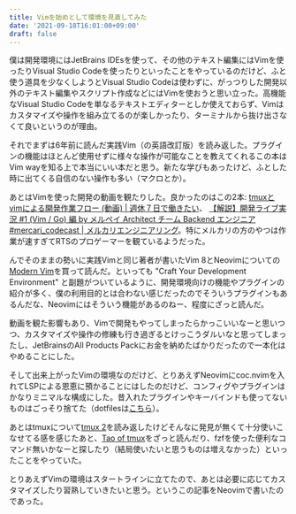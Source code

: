 ```yaml
---
title: Vimを始めとして環境を見直してみた
date: '2021-09-18T16:01:00+09:00'
draft: false
---
```


僕は開発環境にはJetBrains IDEsを使って、その他のテキスト編集にはVimを使ったりVisual Studio Codeを使ったりといったことをやっているのだけど、ふと使う道具を少なくしようとVisual Studio Codeは使わずに、がっつりした開発以外のテキスト編集やスクリプト作成などにはVimを使おうと思い立った。高機能なVisual Studio Codeを単なるテキストエディターとしか使えておらず、Vimはカスタマイズや操作を組み立てるのが楽しかったり、ターミナルから抜け出さなくて良いというのが理由。

それでまずは6年前に読んだ実践Vim（の英語改訂版）を読み返した。プラグインの機能はほとんど使用せずに様々な操作が可能なことを教えてくれるこの本はVim wayを知る上で本当にいい本だと思う。新たな学びもあったけど、ふとした時に出てくる自信のない操作も多い（マクロとか）。

あとはVimを使った開発の動画を観たりした。良かったのはこの2本: [tmuxとvimによる開発作業フロー (動画) \| 週休７日で働きたい](https://blog.craftz.dog/my-dev-workflow-using-tmux-vim-48f73cc4f39e)、 [【解説】開発ライブ実況 #1 (Vim / Go) 編 by メルペイ Architect チーム Backend エンジニア #mercari_codecast \| メルカリエンジニアリング](https://engineering.mercari.com/blog/entry/mercari_codecast_1/)。特にメルカリの方のやつは作業が速すぎてRTSのプロゲーマーを観ているようだった。

んでそのままの勢いに実践Vimと同じ著者が書いたVim 8とNeovimについての[Modern Vim](https://pragprog.com/titles/modvim/modern-vim/)を買って読んだ。といっても "Craft Your Development Environment" と副題がついているように、開発環境向けの機能やプラグインの紹介が多く、僕の利用目的とは合わない感じだったのでそういうプラグインもあるんだな、Neovimにはそういう機能があるのねー、程度にざっと読んだ。

動画を観た影響もあり、Vimで開発もやってしまったらかっこいいなーと思いつつ、カスタマイズや操作の修練も行き過ぎるとけっこうダルいなと思ってしまったし、JetBrainsのAll Products Packにお金を納めたばかりだったので一本化はやめることにした。

そして出来上がったVimの環境なのだけど、とりあえずNeovimにcoc.nvimを入れてLSPによる恩恵に預かることにはしたのだけど、コンフィグやプラグインはかなりミニマルな構成にした。昔入れたプラグインやキーバインドも使ってないものはごっそり捨てた（dotfilesは[こちら](https://github.com/tommy6073/dotfiles/)）。

あとはtmuxについて[tmux 2](https://pragprog.com/titles/bhtmux2/tmux-2/)を読み返したけどそんなに発見が無くて十分使いこなせてる感を感じたあと、[Tao of tmux](https://leanpub.com/the-tao-of-tmux/read)をざっと読んだり、fzfを使った便利なコマンド無いかなーと探したり（結局使いたいと思うものは増えなかった）といったことをやっていた。

とりあえずVimの環境はスタートラインに立てたので、あとは必要に応じてカスタマイズしたり習熟していきたいと思う。というこの記事をNeovimで書いたのであった。
